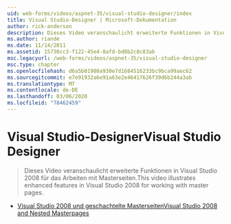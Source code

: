 ```yaml
---
uid: web-forms/videos/aspnet-35/visual-studio-designer/index
title: Visual Studio-Designer | Microsoft-Dokumentation
author: rick-anderson
description: Dieses Video veranschaulicht erweiterte Funktionen in Visual Studio 2008 für das Arbeiten mit Masterseiten.
ms.author: riande
ms.date: 11/14/2011
ms.assetid: 15730cc3-f122-45e4-8afd-bd8b2c8c83ab
msc.legacyurl: /web-forms/videos/aspnet-35/visual-studio-designer
msc.type: chapter
ms.openlocfilehash: d6a5b01980a930e7d1684516233bc9bca99aec62
ms.sourcegitcommit: e7e91932a6e91a63e2e46417626f39d6b244a3ab
ms.translationtype: MT
ms.contentlocale: de-DE
ms.lasthandoff: 03/06/2020
ms.locfileid: "78462459"
---
```

# <a name="visual-studio-designer"></a><span data-ttu-id="c1e82-103">Visual Studio-Designer</span><span class="sxs-lookup"><span data-stu-id="c1e82-103">Visual Studio Designer</span></span>

> <span data-ttu-id="c1e82-104">Dieses Video veranschaulicht erweiterte Funktionen in Visual Studio 2008 für das Arbeiten mit Masterseiten.</span><span class="sxs-lookup"><span data-stu-id="c1e82-104">This video illustrates enhanced features in Visual Studio 2008 for working with master pages.</span></span>

- [<span data-ttu-id="c1e82-105">Visual Studio 2008 und geschachtelte Masterseiten</span><span class="sxs-lookup"><span data-stu-id="c1e82-105">Visual Studio 2008 and Nested Masterpages</span></span>](visual-studio-2008-and-nested-masterpages.md)
